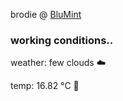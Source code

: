 brodie @ [BluMint](https://www.linkedin.com/company/blumint-io/)

<!--weather_start-->
### working conditions..

weather: few clouds ☁️

temp: 16.82 °C 👕

<!--weather_end-->

